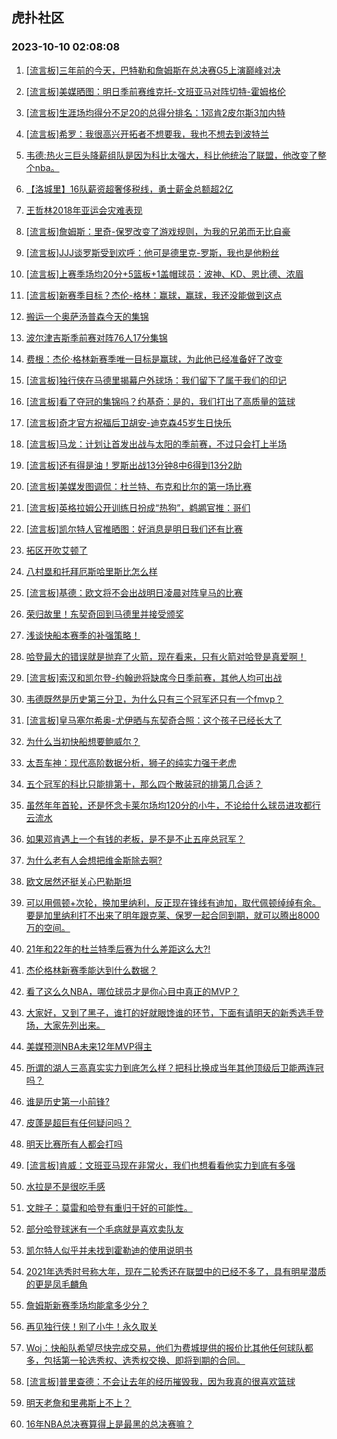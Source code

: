## 虎扑社区 
### 2023-10-10 02:08:08

1. [[流言板]三年前的今天，巴特勒和詹姆斯在总决赛G5上演巅峰对决](https://bbs.hupu.com/62403040.html)

2. [[流言板]美媒晒图：明日季前赛维克托-文班亚马对阵切特-霍姆格伦](https://bbs.hupu.com/62403028.html)

3. [[流言板]生涯场均得分不足20的总得分排名：1邓肯2皮尔斯3加内特](https://bbs.hupu.com/62404478.html)

4. [[流言板]希罗：我很高兴开拓者不想要我，我也不想去到波特兰](https://bbs.hupu.com/62405270.html)

5. [韦德:热火三巨头降薪组队是因为科比太强大，科比他统治了联盟，他改变了整个nba。](https://bbs.hupu.com/62400843.html)

6. [【洛城里】16队薪资超奢侈税线，勇士薪金总额超2亿](https://bbs.hupu.com/62398980.html)

7. [王哲林2018年亚运会灾难表现](https://bbs.hupu.com/62400772.html)

8. [[流言板]詹姆斯：里奇-保罗改变了游戏规则，为我的兄弟而无比自豪](https://bbs.hupu.com/62402904.html)

9. [[流言板]JJJ谈罗斯受到欢呼：他可是德里克-罗斯，我也是他粉丝](https://bbs.hupu.com/62405530.html)

10. [[流言板]上赛季场均20分+5篮板+1盖帽球员：波神、KD、恩比德、浓眉](https://bbs.hupu.com/62405076.html)

11. [[流言板]新赛季目标？杰伦-格林：赢球，赢球，我还没能做到这点](https://bbs.hupu.com/62405364.html)

12. [搬运一个奥萨汤普森今天的集锦](https://bbs.hupu.com/62398947.html)

13. [波尔津吉斯季前赛对阵76人17分集锦](https://bbs.hupu.com/62397457.html)

14. [费根：杰伦·格林新赛季唯一目标是赢球，为此他已经准备好了改变](https://bbs.hupu.com/62405077.html)

15. [[流言板]独行侠在马德里揭幕户外球场：我们留下了属于我们的印记](https://bbs.hupu.com/62404607.html)

16. [[流言板]看了夺冠的集锦吗？约基奇：是的，我们打出了高质量的篮球](https://bbs.hupu.com/62402714.html)

17. [[流言板]奇才官方祝福后卫胡安-迪克森45岁生日快乐](https://bbs.hupu.com/62404421.html)

18. [[流言板]马龙：计划让首发出战与太阳的季前赛，不过只会打上半场](https://bbs.hupu.com/62402537.html)

19. [[流言板]还有得是油！罗斯出战13分钟8中6得到13分2助](https://bbs.hupu.com/62395311.html)

20. [[流言板]美媒发图调侃：杜兰特、布克和比尔的第一场比赛](https://bbs.hupu.com/62396680.html)

21. [[流言板]英格拉姆公开训练日扮成“热狗”，鹈鹕官推：哥们](https://bbs.hupu.com/62395045.html)

22. [[流言板]凯尔特人官推晒图：好消息是明日我们还有比赛️](https://bbs.hupu.com/62403115.html)

23. [拓区开吹艾顿了](https://bbs.hupu.com/62404961.html)

24. [八村塁和托拜厄斯哈里斯比怎么样](https://bbs.hupu.com/62403535.html)

25. [[流言板]基德：欧文将不会出战明日凌晨对阵皇马的比赛](https://bbs.hupu.com/62406146.html)

26. [荣归故里！东契奇回到马德里并接受颁奖](https://bbs.hupu.com/62401272.html)

27. [浅谈快船本赛季的补强策略！](https://bbs.hupu.com/62403921.html)

28. [哈登最大的错误就是抛弃了火箭，现在看来，只有火箭对哈登是真爱啊！](https://bbs.hupu.com/62403187.html)

29. [[流言板]索汉和凯尔登-约翰逊将缺席今日季前赛，其他人均可出战](https://bbs.hupu.com/62406231.html)

30. [韦德既然是历史第三分卫，为什么只有三个冠军还只有一个fmvp？](https://bbs.hupu.com/62404024.html)

31. [[流言板]皇马塞尔希奥-尤伊晒与东契奇合照：这个孩子已经长大了](https://bbs.hupu.com/62400659.html)

32. [为什么当初快船想要鲍威尔？](https://bbs.hupu.com/62404650.html)

33. [太吾车神：现代高阶数据分析，狮子的纯实力强于老虎](https://bbs.hupu.com/62403576.html)

34. [五个冠军的科比只能排第十，那么四个散装冠的排第几合适？](https://bbs.hupu.com/62404515.html)

35. [虽然年年首轮，还是怀念卡莱尔场均120分的小牛，不论给什么球员进攻都行云流水](https://bbs.hupu.com/62403742.html)

36. [如果邓肯遇上一个有钱的老板，是不是不止五座总冠军？](https://bbs.hupu.com/62405914.html)

37. [为什么老有人会想把维金斯除去啊?](https://bbs.hupu.com/62403465.html)

38. [欧文居然还挺关心巴勒斯坦](https://bbs.hupu.com/62396823.html)

39. [可以用佩顿+次轮，换加里纳利，反正现在锋线有迪加，取代佩顿绰绰有余。要是加里纳利打不出来了明年跟克莱、保罗一起合同到期，就可以腾出8000万的空间。](https://bbs.hupu.com/62405246.html)

40. [21年和22年的杜兰特季后赛为什么差距这么大?!](https://bbs.hupu.com/62404848.html)

41. [杰伦格林新赛季能达到什么数据？](https://bbs.hupu.com/62405601.html)

42. [看了这么久NBA，哪位球员才是你心目中真正的MVP？](https://bbs.hupu.com/62405213.html)

43. [大家好，又到了黑子，谁打的好就眼馋谁的环节，下面有请明天的新秀选手登场，大家先列出来。](https://bbs.hupu.com/62404713.html)

44. [美媒预测NBA未来12年MVP得主](https://bbs.hupu.com/62405044.html)

45. [所谓的湖人三高真实实力到底怎么样？把科比换成当年其他顶级后卫能两连冠吗？](https://bbs.hupu.com/62404344.html)

46. [谁是历史第一小前锋?](https://bbs.hupu.com/62404659.html)

47. [皮蓬是超巨有任何疑问吗？](https://bbs.hupu.com/62404135.html)

48. [明天比赛所有人都会打吗](https://bbs.hupu.com/62404675.html)

49. [[流言板]肯威：文班亚马现在非常火，我们也想看看他实力到底有多强](https://bbs.hupu.com/62399284.html)

50. [水拉是不是很吃手感](https://bbs.hupu.com/62405013.html)

51. [文胖子：莫雷和哈登有重归于好的可能性。 ​​​](https://bbs.hupu.com/62404010.html)

52. [部分哈登球迷有一个毛病就是喜欢卖队友](https://bbs.hupu.com/62404349.html)

53. [凯尔特人似乎并未找到霍勒迪的使用说明书](https://bbs.hupu.com/62405072.html)

54. [2021年选秀时号称大年，现在二轮秀还在联盟中的已经不多了，具有明星潜质的更是凤毛麟角](https://bbs.hupu.com/62397113.html)

55. [詹姆斯新赛季场均能拿多少分？](https://bbs.hupu.com/62405047.html)

56. [再见独行侠！别了小牛！永久取关](https://bbs.hupu.com/62394025.html)

57. [Woj：快船队希望尽快完成交易，他们为费城提供的报价比其他任何球队都多，包括第一轮选秀权、选秀权交换、即将到期的合同。](https://bbs.hupu.com/62403833.html)

58. [[流言板]普里查德：不会让去年的经历摧毁我，因为我真的很喜欢篮球](https://bbs.hupu.com/62401276.html)

59. [明天老詹和里弗斯上不上？](https://bbs.hupu.com/62404999.html)

60. [16年NBA总决赛算得上是最黑的总决赛嘛？](https://bbs.hupu.com/62399446.html)

